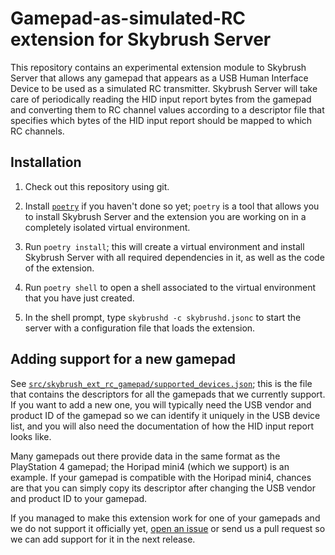 Gamepad-as-simulated-RC extension for Skybrush Server
=====================================================

This repository contains an experimental extension module to Skybrush Server
that allows any gamepad that appears as a USB Human Interface Device to be
used as a simulated RC transmitter. Skybrush Server will take care of
periodically reading the HID input report bytes from the gamepad and converting
them to RC channel values according to a descriptor file that specifies which
bytes of the HID input report should be mapped to which RC channels.

Installation
------------

1. Check out this repository using git.

2. Install [`poetry`](https://python-poetry.org) if you haven't done so yet;
   `poetry` is a tool that allows you to install Skybrush Server and the
   extension you are working on in a completely isolated virtual environment.

3. Run `poetry install`; this will create a virtual environment and install
   Skybrush Server with all required dependencies in it, as well as the code
   of the extension.

4. Run `poetry shell` to open a shell associated to the virtual environment
   that you have just created.

5. In the shell prompt, type `skybrushd -c skybrushd.jsonc` to start the server
   with a configuration file that loads the extension.

Adding support for a new gamepad
--------------------------------

See [`src/skybrush_ext_rc_gamepad/supported_devices.json`][1]; this is the file
that contains the descriptors for all the gamepads that we currently support.
If you want to add a new one, you will typically need the USB vendor and
product ID of the gamepad so we can identify it uniquely in the USB device
list, and you will also need the documentation of how the HID input report
looks like.

Many gamepads out there provide data in the same format as the PlayStation 4
gamepad; the Horipad mini4 (which we support) is an example. If your gamepad
is compatible with the Horipad mini4, chances are that you can simply copy
its descriptor after changing the USB vendor and product ID to your gamepad.

If you managed to make this extension work for one of your gamepads and we
do not support it officially yet, [open an issue][2] or send us a pull request
so we can add support for it in the next release.

[1]: https://github.com/skybrush-io/skybrush-ext-rc-gamepad/blob/main/src/skybrush_ext_rc_gamepad/supported_devices.json
[2]: https://github.com/skybrush-io/skybrush-ext-rc-gamepad/issues/new

